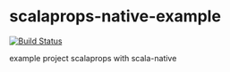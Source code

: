 # scalaprops-native-example

[![Build Status](https://travis-ci.com/scalaprops/scalaprops-native-example.svg?branch=master)](https://travis-ci.com/scalaprops/scalaprops-native-example)

example project scalaprops with scala-native
